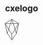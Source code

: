 # cxelogo


<svg width = "44" height = "70" xmlns="http://www.w3.org/2000/svg" version="1.1">
<line x1="22" y1="0" x2="0" y2="14" style="stroke:rgb(0,0,0);stroke-width:1" />
<line x1="0" y1="14" x2="7" y2="47" style="stroke:rgb(0,0,0);stroke-width:1" /> 
<line x1="7" y1="47" x2="22" y2="68" style="stroke:rgb(0,0,0);stroke-width:1" /> 
<line x1="22" y1="68" x2="37" y2="47" style="stroke:rgb(0,0,0);stroke-width:1" /> 
<line x1="37" y1="47" x2="44" y2="14" style="stroke:rgb(0,0,0);stroke-width:1" />
<line x1="44" y1="14" x2="22" y2="0" style="stroke:rgb(0,0,0);stroke-width:1" /> 
<line x1="22" y1="0" x2="7" y2="47" style="stroke:rgb(0,0,0);stroke-width:1" /> 
<line x1="22" y1="0" x2="37" y2="47" style="stroke:rgb(0,0,0);stroke-width:1" /> 
<line x1="0" y1="14" x2="44" y2="14" style="stroke:rgb(0,0,0);stroke-width:1" />
<line x1="0" y1="14" x2="22" y2="50" style="stroke:rgb(0,0,0);stroke-width:1" />
<line x1="44" y1="14" x2="22" y2="50" style="stroke:rgb(0,0,0);stroke-width:1" />
<line x1="22" y1="50" x2="22" y2="68" style="stroke:rgb(0,0,0);stroke-width:1" />	
</svg>
